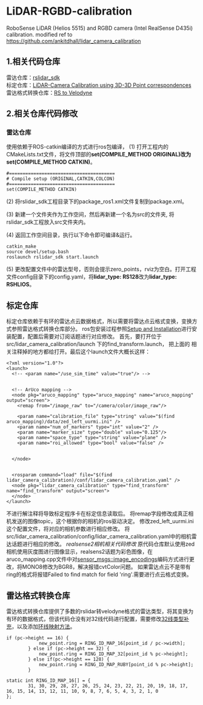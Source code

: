 # LiDAR-RGBD-calibration
RoboSense LiDAR (Helios 5515) and RGBD camera (Intel RealSense D435i) calibration.
modified ref to https://github.com/ankitdhall/lidar_camera_calibration

## 1.相关代码仓库
雷达仓库：[rslidar_sdk](https://github.com/RoboSense-LiDAR/rslidar_sdk) </br>
标定仓库：[LiDAR-Camera Calibration using 3D-3D Point correspondences](https://github.com/ankitdhall/lidar_camera_calibration) </br>
雷达格式转换仓库：[RS to Velodyne](https://github.com/HViktorTsoi/rs_to_velodyne)
## 2.相关仓库代码修改
### 雷达仓库
使用依赖于ROS-catkin编译的方式进行ros包编译，
(1) 打开工程内的CMakeLists.txt文件，将文件顶部的**set(COMPILE_METHOD ORIGINAL)**改为**set(COMPILE_METHOD CATKIN)**。

```
#=======================================
# Compile setup (ORIGINAL,CATKIN,COLCON)
#=======================================
set(COMPILE_METHOD CATKIN)
```
(2) 将rslidar_sdk工程目录下的package_ros1.xml文件复制到package.xml。

(3) 新建一个文件夹作为工作空间，然后再新建一个名为src的文件夹, 将rslidar_sdk工程放入src文件夹内。

(4) 返回工作空间目录，执行以下命令即可编译&运行。

```
catkin_make
source devel/setup.bash
roslaunch rslidar_sdk start.launch
```

(5) 更改配置文件中的雷达型号，否则会提示zero_points，rviz为空白。打开工程文件config目录下的config.yaml，将**lidar_type: RS128**改为**lidar_type: RSHLIOS**。  
## 标定仓库
标定仓库依赖于有环的雷达点云数据格式，所以需要将雷达点云格式变换，变换方式参照雷达格式转换仓库部分。
ros包安装过程参照[Setup and Installation](https://github.com/ankitdhall/lidar_camera_calibration/wiki/Welcome-to-%60lidar_camera_calibration%60-Wiki!)进行安装配置，配置后需要对订阅话题进行对应修改。
首先，要打开位于src/lidar_camera_calibration/launch 下的find_transform.launch， 把上面的 <!-- ArUco mapping --> 相关注释掉的地方都给打开。最后这个launch文件大概长这样：
```
<?xml version="1.0"?>
<launch>
  <!-- <param name="/use_sim_time" value="true"/> -->
  

  <!-- ArUco mapping -->
  <node pkg="aruco_mapping" type="aruco_mapping" name="aruco_mapping" output="screen">
    <remap from="/image_raw" to="/camera/color/image_raw"/>

    <param name="calibration_file" type="string" value="$(find aruco_mapping)/data/zed_left_uurmi.ini" /> 
    <param name="num_of_markers" type="int" value="2" />
    <param name="marker_size" type="double" value="0.125"/>
    <param name="space_type" type="string" value="plane" />
    <param name="roi_allowed" type="bool" value="false" />


  </node>  


  <rosparam command="load" file="$(find lidar_camera_calibration)/conf/lidar_camera_calibration.yaml" />
  <node pkg="lidar_camera_calibration" type="find_transform" name="find_transform" output="screen">
  </node>
</launch>
```
不进行解注释将导致标定程序卡在标定信息读取后。
将remap字段修改成真正相机发送的图像topic，这个根据你的相机的ros驱动决定。
修改zed_left_uurmi.ini 这个配置文件，将对应的相机参数进行相应修改。
将src/lidar_camera_calibration/config/lidar_camera_calibration.yaml中的相机雷达话题进行相应的修改。
*realsense2相机相关代码修改*
原代码仓库默认使用zed相机使用灰度图进行图像显示，realsens2话题为彩色图像，在aruco_mapping.cpp文件中对[sensor_msgs::image_encodings](https://github.com/ankitdhall/lidar_camera_calibration/blob/13d52954fa18ee3eef86272757555a28a2532c71/dependencies/aruco_mapping/src/aruco_mapping.cpp#L167)编码方式进行更改，将MONO8修改为BGR8，解决报错cvtColor问题。
如果雷达点云不是带有ring的格式将报错Failed to find match for field 'ring'.需要进行点云格式变换。
## 雷达格式转换仓库
雷达格式转换仓库提供了多数的rslidar转velodyne格式的雷达类型，将其变换为有环的数据格式，但该代码仓没有对32线代码进行配置，需要修改[32线类型补充](https://github.com/HViktorTsoi/rs_to_velodyne/blob/c7125ffe8616d26a74f45f91299824de0167b63d/src/rs_to_velodyne.cpp#L118)，以及添加[环线映射方法](https://github.com/HViktorTsoi/rs_to_velodyne/blob/c7125ffe8616d26a74f45f91299824de0167b63d/src/rs_to_velodyne.cpp#L22)。
```
if (pc->height == 16) {
            new_point.ring = RING_ID_MAP_16[point_id / pc->width];
        } else if (pc->height == 32) {
            new_point.ring = RING_ID_MAP_32[point_id % pc->height];
        } else if(pc->height == 128) {
            new_point.ring = RING_ID_MAP_RUBY[point_id % pc->height];
        }
```
```
static int RING_ID_MAP_16[] = {
        31, 30, 29, 28, 27, 26, 25, 24, 23, 22, 21, 20, 19, 18, 17, 16, 15, 14, 13, 12, 11, 10, 9, 8, 7, 6, 5, 4, 3, 2, 1, 0
};
```
